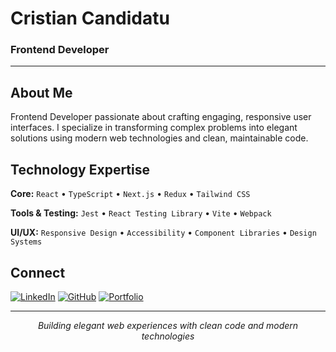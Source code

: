 # Cristian Candidatu

### Frontend Developer

---

## About Me

Frontend Developer passionate about crafting engaging, responsive user interfaces. I specialize in transforming complex problems into elegant solutions using modern web technologies and clean, maintainable code.

## Technology Expertise

**Core:**
`React` • `TypeScript` • `Next.js` • `Redux` • `Tailwind CSS`

**Tools & Testing:**
`Jest` • `React Testing Library` • `Vite` • `Webpack`

**UI/UX:**
`Responsive Design` • `Accessibility` • `Component Libraries` • `Design Systems`

## Connect

[![LinkedIn](https://img.shields.io/badge/LinkedIn-0077B5?style=flat-square&logo=linkedin&logoColor=white)](https://linkedin.com/in/cristiancandidatu)
[![GitHub](https://img.shields.io/badge/GitHub-100000?style=flat-square&logo=github&logoColor=white)](https://github.com/cristiancandidatu)
[![Portfolio](https://img.shields.io/badge/Portfolio-0A0A0A?style=flat-square&logo=dev.to&logoColor=white)](https://cristiancandidatu.com)

---

<div align="center">
  <i>Building elegant web experiences with clean code and modern technologies</i>
</div>
